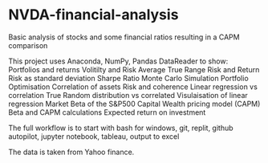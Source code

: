 # NVDA-financial-analysis

Basic analysis of stocks and some financial ratios resulting in a CAPM comparison

This project uses Anaconda, NumPy, Pandas DataReader to show:
Portfolios and returns
Volitilty and Risk
Average True Range
Risk and Return
Risk as standard deviation
Sharpe Ratio
Monte Carlo Simulation
Portfolio Optimisation
Correlation of assets
Risk and coherence
Linear regression vs correlation
True Random distribution vs correlated
Visulaisation of linear regression
Market Beta of the S&P500
Capital Wealth pricing model (CAPM)
Beta and CAPM calculations
Expected return on investment

The full workflow is to start with bash for windows, git, replit, github autopilot, jupyter notebook, tableau, output to excel

The data is taken from Yahoo finance.
